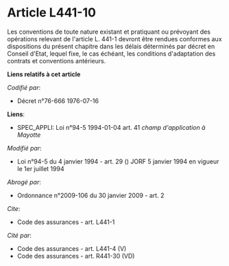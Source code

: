 # Article L441-10

Les conventions de toute nature existant et pratiquant ou prévoyant des opérations relevant de l'article L. 441-1 devront
être rendues conformes aux dispositions du présent chapitre dans les délais déterminés par décret en Conseil d'Etat, lequel
fixe, le cas échéant, les conditions d'adaptation des contrats et conventions antérieurs.

**Liens relatifs à cet article**

_Codifié par_:

  - Décret n°76-666 1976-07-16

**Liens**:

  - SPEC_APPLI: Loi n°94-5 1994-01-04 art. 41 *champ d'application à Mayotte*

_Modifié par_:

  - Loi n°94-5 du 4 janvier 1994 - art. 29 () JORF 5 janvier 1994 en vigueur le 1er juillet 1994

_Abrogé par_:

  - Ordonnance n°2009-106 du 30 janvier 2009 - art. 2

_Cite_:

  - Code des assurances - art. L441-1

_Cité par_:

  - Code des assurances - art. L441-4 (V)
  - Code des assurances - art. R441-30 (VD)
